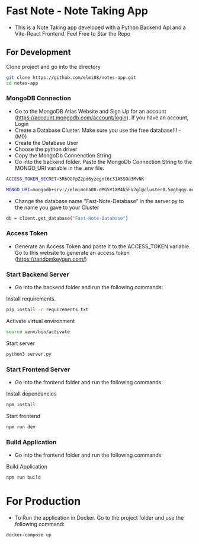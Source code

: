 # Fast Note - Note Taking App #
- This is a Note Taking app developed with a Python Backend Api and a Vite-React Frontend. Feel Free to Star the Repo

## For Development ###
Clone project and go into the directory
``` bash
git clone https://github.com/elmi08/notes-app.git
cd notes-app
```
### MongoDB Connection ###
- Go to the MongoDB Atlas Website and Sign Up for an account (https://account.mongodb.com/account/login). If you have an account, Login
- Create a Database Cluster. Make sure you use the free database!!! - (M0)
- Create the Database User
- Choose the python driver
- Copy the MongoDb Connenction String
- Go into the backend folder. Paste the MongoDb Connection String to the MONGO_URI variable in the .env file.
```bash
ACCESS_TOKEN_SECRET=5RbOGFpZ2pd6yzegnt6c31A5SOa3MvNK

MONGO_URI=mongodb+srv://elmimoha08:dMG5V1XM4k5FV7gl@cluster0.5mghgqy.mongodb.net/?retryWrites=true&w=majority&appName=Cluster0
```
- Change the database name "Fast-Note-Database" in the server.py to the name you gave to your Cluster
```bash
db = client.get_database("Fast-Note-Database")
```
### Access Token ###
- Generate an Access Token and paste it to the ACCESS_TOKEN variable. Go to this website to generate an access token (https://randomkeygen.com/)

### Start Backend Server ###
- Go into the backend folder and run the following commands:

Install requirements.
```bash
pip install -r requirements.txt
```
Activate virtual environment
```bash
source venv/bin/activate
```
Start server
```bash
python3 server.py
```

### Start Frontend Server ###
- Go into the frontend folder and run the following commands:

Install dependancies
```bash
npm install
```
Start frontend
```bash
npm run dev
```

### Build Application ###
- Go into the frontend folder and run the following commands:

Build Application
```bash
npm run build
```

# For Production #
- To Run the application in Docker. Go to the project folder and use the following command:
```bash
docker-compose up 
```



